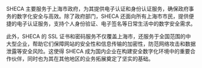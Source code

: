 SHECA 主要服务于上海市政府，为其提供电子认证和身份认证服务，确保政府事务的数字化安全与高效。除了政府部门，SHECA 还面向所有上海市市民，提供便捷的电子认证服务，支持个人身份验证、电子签名等日常生活中的数字安全需求。

此外，SHECA 的 SSL 证书和密码服务不仅覆盖上海市，还服务于全国范围的中大型企业，帮助它们保障网站的安全性和信息传输的加密性，防范网络攻击和数据泄露等安全风险。这使得 SHECA 成为国内企业在构建安全数字化环境中的重要合作伙伴，同时也为其在其他地区的业务拓展奠定了坚实的基础。
